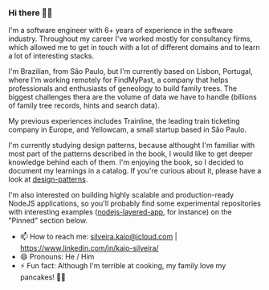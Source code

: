 ### Hi there 👋🏽

I'm a software engineer with 6+ years of experience in the software industry. Throughout my career I've worked mostly for consultancy firms, which allowed me to get in touch with a lot of different domains and to learn a lot of interesting stacks.

I'm Brazilian, from São Paulo, but I'm currently based on Lisbon, Portugal, where I'm working remotely for FindMyPast, a company that helps professionals and enthusiasts of geneology to build family trees. The biggest challenges thera are the volume of data we have to handle (billions of family tree records, hints and search data).

My previous experiences includes Trainline, the leading train ticketing company in Europe, and Yellowcam, a small startup based in São Paulo.

I'm currently studying design patterns, because althought I'm familiar with most part of the patterns described in the book, I would like to get deeper knowledge behind each of them. I'm enjoying the book, so I decided to document my learnings in a catalog. If you're curious about it, please have a look at [design-patterns](https://github.com/kaiosilveira/design-patterns).

I'm also interested on building highly scalable and production-ready NodeJS applications, so you'll probably find some experimental repositories with interesting examples ([nodejs-layered-app](https://github.com/kaiosilveira#:~:text=2-,nodejs%2Dlayered%2Dapp,-Public), for instance) on the "Pinned" section below.

- 📫 How to reach me: silveira.kaio@icloud.com | https://www.linkedin.com/in/kaio-silveira/
- 😄 Pronouns: He / Him
- ⚡ Fun fact: Although I'm terrible at cooking, my family love my pancakes! 🥞🥞
